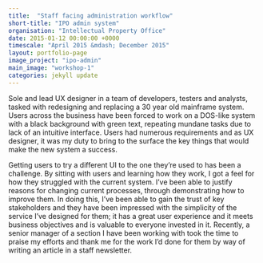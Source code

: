 ```yaml
---
title:  "Staff facing administration workflow"
short-title: "IPO admin system"
organisation: "Intellectual Property Office"
date: 2015-01-12 00:00:00 +0000
timescale: "April 2015 &mdash; December 2015"
layout: portfolio-page
image_project: "ipo-admin"
main_image: "workshop-1"
categories: jekyll update
---
```


<p>Sole and lead UX designer in a team of developers, testers and analysts, tasked with redesigning and replacing a 30 year old mainframe system. Users across the business have been forced to work on a DOS-like system with a black background with green text, repeating mundane tasks due to lack of an intuitive interface. Users had numerous requirements and as UX designer, it was my duty to bring to the surface the key things that would make the new system a success.</p> 



Getting users to try a different UI to the one they’re used to has been a challenge. By sitting with users and learning how they work, I got a feel for how they struggled with the current system. I’ve been able to justify reasons for changing current processes, through demonstrating how to improve them. In doing this, I’ve been able to gain the trust of key stakeholders and they have been impressed with the simplicity of the service I’ve designed for them; it has a great user experience and it meets business objectives and is valuable to everyone invested in it. Recently, a senior manager of a section I have been working with took the time to praise my efforts and thank me for the work I’d done for them by way of writing an article in a staff newsletter.
